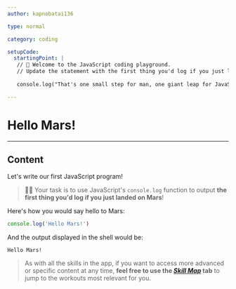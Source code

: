 ```yaml
---
author: kapnobatai136

type: normal

category: coding

setupCode:
  startingPoint: |
   // 👋 Welcome to the JavaScript coding playground.
   // Update the statement with the first thing you'd log if you just landed on Mars!
   
   console.log("That's one small step for man, one giant leap for JavaScript!");

---
```


# Hello Mars!

---

## Content

Let's write our first JavaScript program!

> 👩‍💻 Your task is to use JavaScript's `console.log` function to output **the first thing you'd log if you just landed on Mars**!

Here's how you would say hello to Mars:

```js
console.log('Hello Mars!')
```

And the output displayed in the shell would be:

```plain-text
Hello Mars!
```

> As with all the skills in the app, if you want to access more advanced or specific content at any time, **feel free to use the [*Skill Map*](https://app.enki.com/skill/selection) tab** to jump to the workouts most relevant for you.
